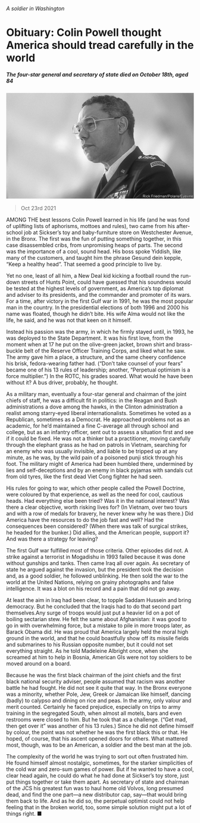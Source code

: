 ###### A soldier in Washington

# Obituary: Colin Powell thought America should tread carefully in the world 

##### The four-star general and secretary of state died on October 18th, aged 84 

![image](images/20211023_OBP002.jpg) 

> Oct 23rd 2021 

AMONG THE best lessons Colin Powell learned in his life (and he was fond of uplifting lists of aphorisms, mottoes and rules), two came from his after-school job at Sickser’s toy and baby-furniture store on Westchester Avenue, in the Bronx. The first was the fun of putting something together, in this case disassembled cribs, from unpromising heaps of parts. The second was the importance of a cool, sound head. His boss spoke Yiddish, like many of the customers, and taught him the phrase Gesund dein kepple, “Keep a healthy head”. That seemed a good principle to live by.

Yet no one, least of all him, a New Deal kid kicking a football round the run-down streets of Hunts Point, could have guessed that his soundness would be tested at the highest levels of government, as America’s top diplomat and adviser to its presidents, and the commander and promoter of its wars. For a time, after victory in the first Gulf war in 1991, he was the most popular man in the country. In the presidential elections of both 1996 and 2000 his name was floated, though he didn’t bite. His wife Alma would not like the life, he said, and he was not that keen on it himself.


Instead his passion was the army, in which he firmly stayed until, in 1993, he was deployed to the State Department. It was his first love, from the moment when at 17 he put on the olive-green jacket, brown shirt and brass-buckle belt of the Reserve Officer Training Corps, and liked what he saw. The army gave him a place, a structure, and the same cheery confidence his brisk, fedora-wearing father had. (“Don’t take counsel of your fears” became one of his 13 rules of leadership; another, “Perpetual optimism is a force multiplier.”) In the ROTC, his grades soared. What would he have been without it? A bus driver, probably, he thought.

As a military man, eventually a four-star general and chairman of the joint chiefs of staff, he was a difficult fit in politics: in the Reagan and Bush administrations a dove among the hawks, in the Clinton administration a realist among starry-eyed liberal internationalists. Sometimes he voted as a Republican, sometimes as a Democrat. He approached problems not as an academic, for he’d maintained a fine C-average all through school and college, but as an infantry officer, sent out to assess a situation first and see if it could be fixed. He was not a thinker but a practitioner, moving carefully through the elephant grass as he had on patrols in Vietnam, searching for an enemy who was usually invisible, and liable to be tripped up at any minute, as he was, by the wild pain of a poisoned punji stick through his foot. The military might of America had been humbled there, undermined by lies and self-deceptions and by an enemy in black pyjamas with sandals cut from old tyres, like the first dead Viet Cong fighter he had seen.

His rules for going to war, which other people called the Powell Doctrine, were coloured by that experience, as well as the need for cool, cautious heads. Had everything else been tried? Was it in the national interest? Was there a clear objective, worth risking lives for? (In Vietnam, over two tours and with a row of medals for bravery, he never knew why he was there.) Did America have the resources to do the job fast and well? Had the consequences been considered? (When there was talk of surgical strikes, he headed for the bunker.) Did allies, and the American people, support it? And was there a strategy for leaving?

The first Gulf war fulfilled most of those criteria. Other episodes did not. A strike against a terrorist in Mogadishu in 1993 failed because it was done without gunships and tanks. Then came Iraq all over again. As secretary of state he argued against the invasion, but the president took the decision and, as a good soldier, he followed unblinking. He then sold the war to the world at the United Nations, relying on grainy photographs and false intelligence. It was a blot on his record and a pain that did not go away.

At least the aim in Iraq had been clear, to topple Saddam Hussein and bring democracy. But he concluded that the Iraqis had to do that second part themselves.Any surge of troops would just put a heavier lid on a pot of boiling sectarian stew. He felt the same about Afghanistan: it was good to go in with overwhelming force, but a mistake to pile in more troops later, as Barack Obama did. He was proud that America largely held the moral high ground in the world, and that he could boastfully show off its missile fields and submarines to his Russian opposite number, but it could not set everything straight. As he told Madeleine Albright once, when she screamed at him to help in Bosnia, American GIs were not toy soldiers to be moved around on a board.

Because he was the first black chairman of the joint chiefs and the first black national security adviser, people assumed that racism was another battle he had fought. He did not see it quite that way. In the Bronx everyone was a minority, whether Pole, Jew, Greek or Jamaican like himself, dancing (badly) to calypso and dining on rice and peas. In the army, only valour and merit counted. Certainly he faced prejudice, especially on trips to army training in the segregated South, when almost all motels, bars and even restrooms were closed to him. But he took that as a challenge. (“Get mad, then get over it” was another of his 13 rules.) Since he did not define himself by colour, the point was not whether he was the first black this or that. He hoped, of course, that his ascent opened doors for others. What mattered most, though, was to be an American, a soldier and the best man at the job.

The complexity of the world he was trying to sort out often frustrated him. He found himself almost nostalgic, sometimes, for the starker simplicities of the cold war and zero-sum games of power. But if he wanted to have a cool, clear head again, he could do what he had done at Sickser’s toy store, just put things together or take them apart. As secretary of state and chairman of the JCS his greatest fun was to haul home old Volvos, long presumed dead, and find the one part—a new distributor cap, say—that would bring them back to life. And as he did so, the perpetual optimist could not help feeling that in the broken world, too, some simple solution might put a lot of things right. ■

